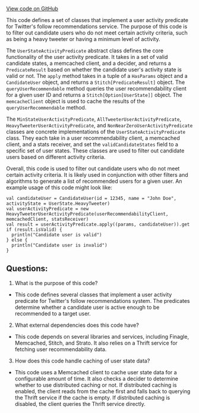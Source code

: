 [View code on GitHub](https://github.com/misbahsy/the-algorithm/follow-recommendations-service/common/src/main/scala/com/twitter/follow_recommendations/common/predicates/user_activity/UserActivityPredicate.scala)

This code defines a set of classes that implement a user activity predicate for Twitter's follow recommendations service. The purpose of this code is to filter out candidate users who do not meet certain activity criteria, such as being a heavy tweeter or having a minimum level of activity. 

The `UserStateActivityPredicate` abstract class defines the core functionality of the user activity predicate. It takes in a set of valid candidate states, a memcached client, and a decider, and returns a `PredicateResult` based on whether the candidate user's activity state is valid or not. The `apply` method takes in a tuple of a `HasParams` object and a `CandidateUser` object, and returns a `Stitch[PredicateResult]` object. The `queryUserRecommendable` method queries the user recommendability client for a given user ID and returns a `Stitch[Option[UserState]]` object. The `memcacheClient` object is used to cache the results of the `queryUserRecommendable` method.

The `MinStateUserActivityPredicate`, `AllTweeterUserActivityPredicate`, `HeavyTweeterUserActivityPredicate`, and `NonNearZeroUserActivityPredicate` classes are concrete implementations of the `UserStateActivityPredicate` class. They each take in a user recommendability client, a memcached client, and a stats receiver, and set the `validCandidateStates` field to a specific set of user states. These classes are used to filter out candidate users based on different activity criteria.

Overall, this code is used to filter out candidate users who do not meet certain activity criteria. It is likely used in conjunction with other filters and algorithms to generate a list of recommended users for a given user. An example usage of this code might look like:

```
val candidateUser = CandidateUser(id = 12345, name = "John Doe", activityState = UserState.HeavyTweeter)
val userActivityPredicate = new HeavyTweeterUserActivityPredicate(userRecommendabilityClient, memcachedClient, statsReceiver)
val result = userActivityPredicate.apply((params, candidateUser)).get
if (result.isValid) {
  println("Candidate user is valid")
} else {
  println("Candidate user is invalid")
}
```
## Questions: 
 1. What is the purpose of this code?
- This code defines several classes that implement a user activity predicate for Twitter's follow recommendations system. The predicates determine whether a candidate user is active enough to be recommended to a target user.

2. What external dependencies does this code have?
- This code depends on several libraries and services, including Finagle, Memcached, Stitch, and Strato. It also relies on a Thrift service for fetching user recommendability data.

3. How does this code handle caching of user state data?
- This code uses a Memcached client to cache user state data for a configurable amount of time. It also checks a decider to determine whether to use distributed caching or not. If distributed caching is enabled, the client reads from the cache first and falls back to querying the Thrift service if the cache is empty. If distributed caching is disabled, the client queries the Thrift service directly.